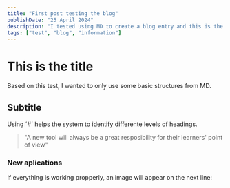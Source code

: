 ```yaml
---
title: "First post testing the blog"
publishDate: "25 April 2024"
description: "I tested using MD to create a blog entry and this is the result."
tags: ["test", "blog", "information"]
---
```


# This is the title

Based on this test, I wanted to only use some basic structures from MD.

## Subtitle

Using ´#´ helps the system to identify differente levels of headings.

> "A new tool will always be a great resposibility for their learners' point of view"

### New aplications

If everything is working propperly, an image will appear on the next line:
